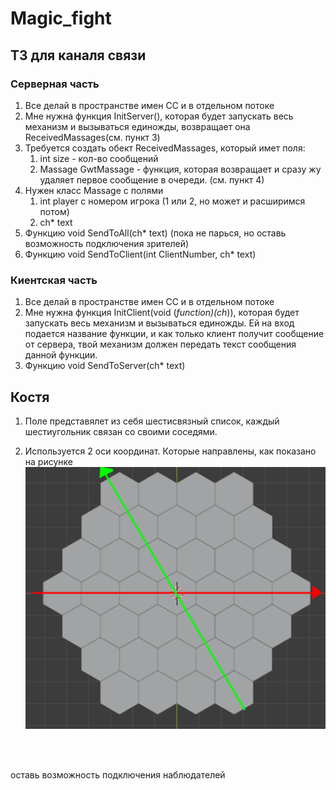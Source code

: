 # Magic_fight
## ТЗ для каналя связи
### Серверная часть
1. Все делай в пространстве имен CC и в отдельном потоке
2. Мне нужна функция InitServer(), которая будет запускать весь механизм и вызываться единожды, возвращает она ReceivedMassages(см. пункт 3)
3. Требуется создать обект ReceivedMassages, который имет поля:
    1. int size - кол-во сообщений
    2. Massage GwtMassage - функция, которая возвращает и сразу жу удаляет первое сообщение в очереди. (см. пункт 4)
4. Нужен класс Massage с полями
    1. int player с номером игрока (1 или 2, но может и расширимся потом)
    2. ch* text
5. Функцию void SendToAll(ch* text) (пока не парься, но оставь возможность подключения зрителей)
6. Функцию void SendToClient(int ClientNumber, ch* text)
### Киентская часть
1. Все делай в пространстве имен CC и в отдельном потоке
2. Мне нужна функция InitClient(void (*function)(ch*)), которая будет запускать весь механизм и вызываться единожды. Ей на вход подается название функции, и как только клиент получит сообщение от сервера, твой механизм должен передать текст сообщения данной функции.
3. Функцию void SendToServer(ch* text)
## Костя

1. Поле представялет из себя шестисвязный список, каждый шестиугольник связан со своими соседями.

2. Используется 2 оси координат. Которые направлены, как показано на рисунке
<code>![coordinates](/images/coordinates.png "Пейзаж с горами")
</code>
оставь возможность подключения наблюдателей
